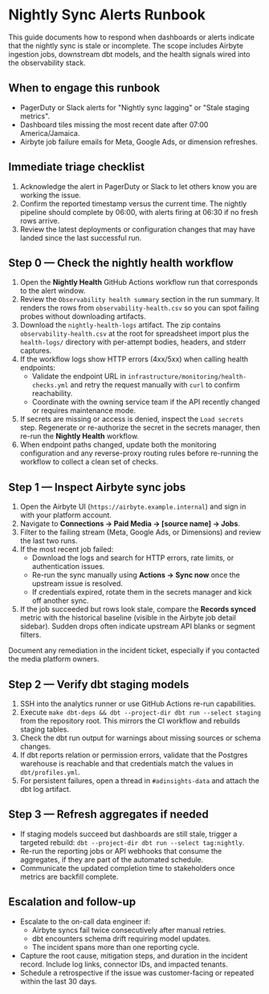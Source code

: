 # Nightly Sync Alerts Runbook

This guide documents how to respond when dashboards or alerts indicate that the nightly sync is stale or incomplete. The scope includes Airbyte ingestion jobs, downstream dbt models, and the health signals wired into the observability stack.

## When to engage this runbook

- PagerDuty or Slack alerts for "Nightly sync lagging" or "Stale staging metrics".
- Dashboard tiles missing the most recent date after 07:00 America/Jamaica.
- Airbyte job failure emails for Meta, Google Ads, or dimension refreshes.

## Immediate triage checklist

1. Acknowledge the alert in PagerDuty or Slack to let others know you are working the issue.
2. Confirm the reported timestamp versus the current time. The nightly pipeline should complete by 06:00, with alerts firing at 06:30 if no fresh rows arrive.
3. Review the latest deployments or configuration changes that may have landed since the last successful run.

## Step 0 — Check the nightly health workflow

1. Open the **Nightly Health** GitHub Actions workflow run that corresponds to the alert window.
2. Review the `Observability health summary` section in the run summary. It renders the rows from `observability-health.csv` so you can spot failing probes without downloading artifacts.
3. Download the `nightly-health-logs` artifact. The zip contains `observability-health.csv` at the root for spreadsheet import plus the `health-logs/` directory with per-attempt bodies, headers, and stderr captures.
4. If the workflow logs show HTTP errors (4xx/5xx) when calling health endpoints:
   - Validate the endpoint URL in `infrastructure/monitoring/health-checks.yml` and retry the request manually with `curl` to confirm reachability.
   - Coordinate with the owning service team if the API recently changed or requires maintenance mode.
5. If secrets are missing or access is denied, inspect the `Load secrets` step. Regenerate or re-authorize the secret in the secrets manager, then re-run the **Nightly Health** workflow.
6. When endpoint paths changed, update both the monitoring configuration and any reverse-proxy routing rules before re-running the workflow to collect a clean set of checks.

## Step 1 — Inspect Airbyte sync jobs

1. Open the Airbyte UI (`https://airbyte.example.internal`) and sign in with your platform account.
2. Navigate to **Connections → Paid Media → [source name] → Jobs**.
3. Filter to the failing stream (Meta, Google Ads, or Dimensions) and review the last two runs.
4. If the most recent job failed:
   - Download the logs and search for HTTP errors, rate limits, or authentication issues.
   - Re-run the sync manually using **Actions → Sync now** once the upstream issue is resolved.
   - If credentials expired, rotate them in the secrets manager and kick off another sync.
5. If the job succeeded but rows look stale, compare the **Records synced** metric with the historical baseline (visible in the Airbyte job detail sidebar). Sudden drops often indicate upstream API blanks or segment filters.

Document any remediation in the incident ticket, especially if you contacted the media platform owners.

## Step 2 — Verify dbt staging models

1. SSH into the analytics runner or use GitHub Actions re-run capabilities.
2. Execute `make dbt-deps && dbt --project-dir dbt run --select staging` from the repository root. This mirrors the CI workflow and rebuilds staging tables.
3. Check the dbt run output for warnings about missing sources or schema changes.
4. If dbt reports relation or permission errors, validate that the Postgres warehouse is reachable and that credentials match the values in `dbt/profiles.yml`.
5. For persistent failures, open a thread in `#adinsights-data` and attach the dbt log artifact.

## Step 3 — Refresh aggregates if needed

- If staging models succeed but dashboards are still stale, trigger a targeted rebuild: `dbt --project-dir dbt run --select tag:nightly`.
- Re-run the reporting jobs or API webhooks that consume the aggregates, if they are part of the automated schedule.
- Communicate the updated completion time to stakeholders once metrics are backfill complete.

## Escalation and follow-up

- Escalate to the on-call data engineer if:
  - Airbyte syncs fail twice consecutively after manual retries.
  - dbt encounters schema drift requiring model updates.
  - The incident spans more than one reporting cycle.
- Capture the root cause, mitigation steps, and duration in the incident record. Include log links, connector IDs, and impacted tenants.
- Schedule a retrospective if the issue was customer-facing or repeated within the last 30 days.

